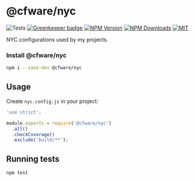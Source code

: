 # @cfware/nyc

![Tests][tests-status]
[![Greenkeeper badge][gk-image]](https://greenkeeper.io/)
[![NPM Version][npm-image]][npm-url]
[![NPM Downloads][downloads-image]][downloads-url]
[![MIT][license-image]](LICENSE)

NYC configurations used by my projects.

### Install @cfware/nyc

```sh
npm i --save-dev @cfware/nyc
```

## Usage

Create `nyc.config.js` in your project:
```js
'use strict';

module.exports = require('@cfware/nyc')
  .all()
  .checkCoverage()
  .exclude('build/**');
```

## Running tests

```sh
npm test
```

[npm-image]: https://img.shields.io/npm/v/@cfware/nyc.svg
[npm-url]: https://npmjs.org/package/@cfware/nyc
[tests-status]: https://github.com/cfware/cfware-nyc/workflows/Tests/badge.svg
[gk-image]: https://badges.greenkeeper.io/cfware/cfware-nyc.svg
[downloads-image]: https://img.shields.io/npm/dm/@cfware/nyc.svg
[downloads-url]: https://npmjs.org/package/@cfware/nyc
[license-image]: https://img.shields.io/github/license/cfware/cfware-nyc.svg
